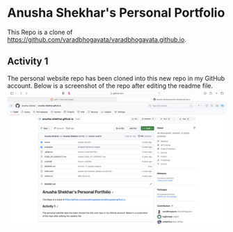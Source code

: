 # Anusha Shekhar's Personal Portfolio
This Repo is a clone of https://github.com/varadbhogayata/varadbhogayata.github.io.

## Activity 1
The personal website repo has been cloned into this new repo in my GitHub account. Below is a screenshot of the repo after editing the readme file.
![activity 1: cloned repo and edited readme](./images/1_1_cloned.png)